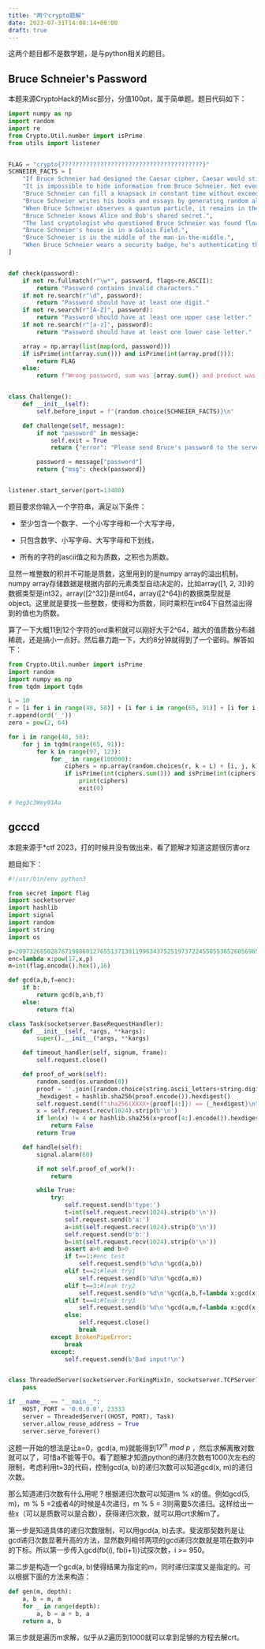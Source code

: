```yaml
---
title: "两个crypto题解"
date: 2023-07-31T14:08:14+08:00
draft: true
---
```


这两个题目都不是数学题，是与python相关的题目。

## Bruce Schneier's Password

本题来源CryptoHack的Misc部分，分值100pt，属于简单题。题目代码如下：

```python
import numpy as np
import random
import re
from Crypto.Util.number import isPrime
from utils import listener


FLAG = "crypto{????????????????????????????????????????}"
SCHNEIER_FACTS = [
    "If Bruce Schneier had designed the Caesar cipher, Caesar would still be alive today.",
    "It is impossible to hide information from Bruce Schneier. Not even by destroying it.",
    "Bruce Schneier can fill a knapsack in constant time without exceeding the weight.",
    "Bruce Schneier writes his books and essays by generating random alphanumeric text of an appropriate length and then decrypting it.",
    "When Bruce Schneier observes a quantum particle, it remains in the same state until he has finished observing it.",
    "Bruce Schneier knows Alice and Bob's shared secret.",
    "The last cryptologist who questioned Bruce Schneier was found floating face down in his own entropy pool.",
    "Bruce Schneier's house is in a Galois Field.",
    "Bruce Schneier is in the middle of the man-in-the-middle.",
    "When Bruce Schneier wears a security badge, he's authenticating the badge.",
]


def check(password):
    if not re.fullmatch(r"\w*", password, flags=re.ASCII):
        return "Password contains invalid characters."
    if not re.search(r"\d", password):
        return "Password should have at least one digit."
    if not re.search(r"[A-Z]", password):
        return "Password should have at least one upper case letter."
    if not re.search(r"[a-z]", password):
        return "Password should have at least one lower case letter."

    array = np.array(list(map(ord, password)))
    if isPrime(int(array.sum())) and isPrime(int(array.prod())):
        return FLAG
    else:
        return f"Wrong password, sum was {array.sum()} and product was {array.prod()}"


class Challenge():
    def __init__(self):
        self.before_input = f"{random.choice(SCHNEIER_FACTS)}\n"

    def challenge(self, message):
        if not "password" in message:
            self.exit = True
            return {"error": "Please send Bruce's password to the server."}

        password = message["password"]
        return {"msg": check(password)}


listener.start_server(port=13400)
```

题目要求你输入一个字符串，满足以下条件：

- 至少包含一个数字、一个小写字母和一个大写字母，

- 只包含数字、小写字母、大写字母和下划线，

- 所有的字符的ascii值之和为质数，之积也为质数。

显然一堆整数的积并不可能是质数，这里用到的是numpy array的溢出机制。numpy array存储数据是根据内部的元素类型自动决定的，比如array([1, 2, 3])的数据类型是int32，array([2^32])是int64，array([2^64])的数据类型就是object。这里就是要找一些整数，使得和为质数，同时乘积在int64下自然溢出得到的值也为质数。

算了一下大概11到12个字符的ord乘积就可以刚好大于2^64，越大的值质数分布越稀疏，还是搞小一点好。然后暴力跑一下，大约8分钟就得到了一个密码。解答如下：

```python
from Crypto.Util.number import isPrime
import random
import numpy as np
from tqdm import tqdm

L = 10
r = [i for i in range(48, 58)] + [i for i in range(65, 91)] + [i for i in range(97, 123)]
r.append(ord('_'))
zero = pow(2, 64)

for i in range(48, 58):
	for j in tqdm(range(65, 91)):
		for k in range(97, 123):
			for _ in range(100000):
				ciphers = np.array(random.choices(r, k = L) + [i, j, k])
				if isPrime(int(ciphers.sum())) and isPrime(int(ciphers.prod())):
					print(ciphers)
					exit(0)

# 9eg3c3Wey91Aa 
```

## gcccd

本题来源于\*ctf 2023，打的时候并没有做出来，看了题解才知道这题很厉害orz

题目如下：

```python
#!/usr/bin/env python3

from secret import flag
import socketserver
import hashlib
import signal
import random
import string
import os

p=20973268502876719886012765513713011996343752519737224550553652605696573094756255499211333096502971357908939298357512380813773140436677393056575164230564778609423872301899323721040416852230597466288892977839300189625522429038289083381035647126860128821615664730513694930502000903655609105029016636999073477487851081722316115785141
enc=lambda x:pow(17,x,p)
m=int(flag.encode().hex(),16)

def gcd(a,b,f=enc):
    if b:
        return gcd(b,a%b,f)
    else:
        return f(a)

class Task(socketserver.BaseRequestHandler):
    def __init__(self, *args, **kargs):
        super().__init__(*args, **kargs)

    def timeout_handler(self, signum, frame):
        self.request.close()

    def proof_of_work(self):
        random.seed(os.urandom(8))
        proof = ''.join([random.choice(string.ascii_letters+string.digits) for _ in range(20)])
        _hexdigest = hashlib.sha256(proof.encode()).hexdigest()
        self.request.send(f"sha256(XXXX+{proof[4:]}) == {_hexdigest}\n".encode()+b'Give me XXXX: ')
        x = self.request.recv(1024).strip(b'\n')
        if len(x) != 4 or hashlib.sha256(x+proof[4:].encode()).hexdigest() != _hexdigest:
            return False
        return True

    def handle(self):
        signal.alarm(60)

        if not self.proof_of_work():
            return

        while True:
            try:
                self.request.send(b'type:')
                t=int(self.request.recv(1024).strip(b'\n'))
                self.request.send(b'a:')
                a=int(self.request.recv(1024).strip(b'\n'))
                self.request.send(b'b:')
                b=int(self.request.recv(1024).strip(b'\n'))
                assert a>0 and b>0
                if t==1:#enc test
                    self.request.send(b'%d\n'%gcd(a,b))
                elif t==2:#leak try1
                    self.request.send(b'%d\n'%gcd(a,m))
                elif t==3:#leak try2
                    self.request.send(b'%d\n'%gcd(a,b,f=lambda x:gcd(x,m)))
                elif t==4:#leak try3
                    self.request.send(b'%d\n'%gcd(a,m,f=lambda x:gcd(x,b)))
                else:
                    self.request.close()
                    break
            except BrokenPipeError:
                break
            except:
                self.request.send(b'Bad input!\n')


class ThreadedServer(socketserver.ForkingMixIn, socketserver.TCPServer):
    pass

if __name__ == "__main__":
    HOST, PORT = '0.0.0.0', 23333
    server = ThreadedServer((HOST, PORT), Task)
    server.allow_reuse_address = True
    server.serve_forever()
```

这题一开始的想法是让a=0，gcd(a, m)就能得到$17^m \ mod \ p$ ，然后求解离散对数就可以了，可惜a不能等于0。看了题解才知道python的递归次数有1000次左右的限制，考虑利用t=3的代码，控制gcd(a, b)的递归次数可以知道gcd(x, m)的递归次数。

那么知道递归次数有什么用呢？根据递归次数可以知道m % x的值。例如gcd(5, m)，m %  5 =2或者4的时候是4次递归，m % 5 = 3则需要5次递归。这样给出一些x（可以是质数可以是合数），获得递归次数，就可以用crt求解m了。

第一步是知道具体的递归次数限制，可以用gcd(a, b)去求。斐波那契数列是让gcd递归次数显著升高的方法，显然数列相邻两项的gcd递归次数就是项在数列中的下标。所以第一步传入gcd(fb(i), fb(i+1))试探次数，i >= 950。

第二步是构造一个gcd(a, b)使得结果为指定的m，同时递归深度又是指定的。可以根据下面的方法来构造：

```python
def gen(m, depth):
    a, b = m, m
    for _ in range(depth):
        a, b = a + b, a
    return a, b
```

第三步就是遍历m求解，似乎从2遍历到1000就可以拿到足够的方程去解crt。


